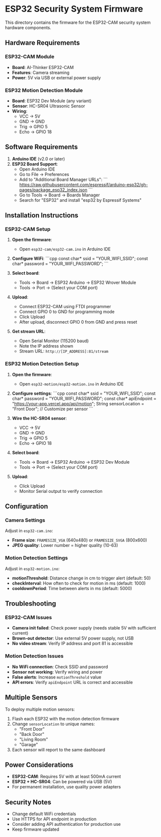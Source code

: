 # ESP32 Security System Firmware

This directory contains the firmware for the ESP32-CAM security system hardware components.

## Hardware Requirements

### ESP32-CAM Module
- **Board**: AI-Thinker ESP32-CAM
- **Features**: Camera streaming
- **Power**: 5V via USB or external power supply

### ESP32 Motion Detection Module
- **Board**: ESP32 Dev Module (any variant)
- **Sensor**: HC-SR04 Ultrasonic Sensor
- **Wiring**:
  - VCC → 5V
  - GND → GND
  - Trig → GPIO 5
  - Echo → GPIO 18

## Software Requirements

1. **Arduino IDE** (v2.0 or later)
2. **ESP32 Board Support**:
   - Open Arduino IDE
   - Go to File → Preferences
   - Add to "Additional Board Manager URLs":
     \`\`\`
     https://raw.githubusercontent.com/espressif/arduino-esp32/gh-pages/package_esp32_index.json
     \`\`\`
   - Go to Tools → Board → Boards Manager
   - Search for "ESP32" and install "esp32 by Espressif Systems"

## Installation Instructions

### ESP32-CAM Setup

1. **Open the firmware**:
   - Open `esp32-cam/esp32-cam.ino` in Arduino IDE

2. **Configure WiFi**:
   \`\`\`cpp
   const char* ssid = "YOUR_WIFI_SSID";
   const char* password = "YOUR_WIFI_PASSWORD";
   \`\`\`

3. **Select board**:
   - Tools → Board → ESP32 Arduino → ESP32 Wrover Module
   - Tools → Port → (Select your COM port)

4. **Upload**:
   - Connect ESP32-CAM using FTDI programmer
   - Connect GPIO 0 to GND for programming mode
   - Click Upload
   - After upload, disconnect GPIO 0 from GND and press reset

5. **Get stream URL**:
   - Open Serial Monitor (115200 baud)
   - Note the IP address shown
   - Stream URL: `http://[IP_ADDRESS]:81/stream`

### ESP32 Motion Detection Setup

1. **Open the firmware**:
   - Open `esp32-motion/esp32-motion.ino` in Arduino IDE

2. **Configure settings**:
   \`\`\`cpp
   const char* ssid = "YOUR_WIFI_SSID";
   const char* password = "YOUR_WIFI_PASSWORD";
   const char* apiEndpoint = "https://your-app.vercel.app/api/motion";
   String sensorLocation = "Front Door";  // Customize per sensor
   \`\`\`

3. **Wire the HC-SR04 sensor**:
   - VCC → 5V
   - GND → GND
   - Trig → GPIO 5
   - Echo → GPIO 18

4. **Select board**:
   - Tools → Board → ESP32 Arduino → ESP32 Dev Module
   - Tools → Port → (Select your COM port)

5. **Upload**:
   - Click Upload
   - Monitor Serial output to verify connection

## Configuration

### Camera Settings
Adjust in `esp32-cam.ino`:
- **Frame size**: `FRAMESIZE_VGA` (640x480) or `FRAMESIZE_SVGA` (800x600)
- **JPEG quality**: Lower number = higher quality (10-63)

### Motion Detection Settings
Adjust in `esp32-motion.ino`:
- **motionThreshold**: Distance change in cm to trigger alert (default: 50)
- **checkInterval**: How often to check for motion in ms (default: 1000)
- **cooldownPeriod**: Time between alerts in ms (default: 5000)

## Troubleshooting

### ESP32-CAM Issues
- **Camera init failed**: Check power supply (needs stable 5V with sufficient current)
- **Brown-out detector**: Use external 5V power supply, not USB
- **No video stream**: Verify IP address and port 81 is accessible

### Motion Detection Issues
- **No WiFi connection**: Check SSID and password
- **Sensor not working**: Verify wiring and power
- **False alerts**: Increase `motionThreshold` value
- **API errors**: Verify `apiEndpoint` URL is correct and accessible

## Multiple Sensors

To deploy multiple motion sensors:
1. Flash each ESP32 with the motion detection firmware
2. Change `sensorLocation` to unique names:
   - "Front Door"
   - "Back Door"
   - "Living Room"
   - "Garage"
3. Each sensor will report to the same dashboard

## Power Considerations

- **ESP32-CAM**: Requires 5V with at least 500mA current
- **ESP32 + HC-SR04**: Can be powered via USB (5V)
- For permanent installation, use quality power adapters

## Security Notes

- Change default WiFi credentials
- Use HTTPS for API endpoint in production
- Consider adding API authentication for production use
- Keep firmware updated
